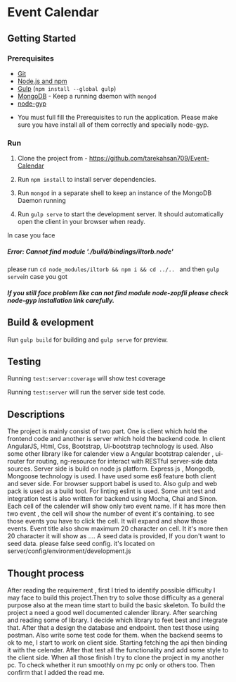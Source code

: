 # Event Calendar


## Getting Started

### Prerequisites

- [Git](https://git-scm.com/)
- [Node.js and npm](nodejs.org)
- [Gulp](http://gulpjs.com/) (`npm install --global gulp`)
- [MongoDB](https://www.mongodb.org/) - Keep a running daemon with `mongod`
- [node-gyp](https://github.com/nodejs/node-gyp#installation)


* You must full fill the Prerequisites to run the application. Please make sure you have install all of them correctly and specially node-gyp.

### Run

1. Clone the project from - https://github.com/tarekahsan709/Event-Calendar

2. Run `npm install` to install server dependencies.

3. Run `mongod` in a separate shell to keep an instance of the MongoDB Daemon running

4. Run `gulp serve` to start the development server. It should automatically open the client in your browser when ready.

 In case you face
  ##### Error: Cannot find module './build/bindings/iltorb.node'
  please run `cd node_modules/iltorb && npm i && cd ../.. ` and then `gulp serve`in case you got

##### If you still face problem like can not find module node-zopfli please check node-gyp installation link carefully.

## Build & evelopment

Run `gulp build` for building and `gulp serve` for preview.

## Testing

Running `test:server:coverage` will show test coverage

Running `test:server` will run the server side test code.

## Descriptions
The project is mainly consist of two part. One is client which hold the frontend code and another is server which hold the backend code. In client AngularJS, Html, Css, Bootstrap, Ui-bootstrap technology is used. Also some other library  like
for calender view a Angular bootstrap calender , ui-router for routing, ng-resource for interact with RESTful server-side data sources.
Server side is build on node js platform. Express js , Mongodb, Mongoose technology is used. I have used some es6 feature both client and sever side. For browser support babel is used to. Also gulp and web pack is used as a build tool. For linting eslint is used.
Some unit test and integration test is also written for backend using Mocha, Chai and Sinon.
Each cell of the calender will show only two event name. If it has more then two event , the cell will show the number of event it's containing.
to see those events you have to click the cell. It will expand and show those events. Event title also show maximum 20 character on cell. It it's more then 20 character it will show as ....
A seed data is provided, If you don't want to seed data. please false seed config. it's located on server/config/environment/development.js

## Thought process
After reading the requirement , first I tried to identify possible difficulty I may face to build this project.Then try to solve those difficulty as a general purpose also at the mean time start to build the basic skeleton.
To build the project a need a good well documented calender library. After searching and reading some of library. I decide which library to feet best and integrate that. After that a design the database and endpoint.
 then test those using postman. Also write some test code for them. when the backend seems to ok to me, I start to work on client side. Starting fetching the api then binding it with the celender. After that test all the functionality and add some style to the client side.
  When all those finish I try to clone the project in my another pc. To check whether it run smoothly on my pc only or others too. Then confirm that I added the read me.


